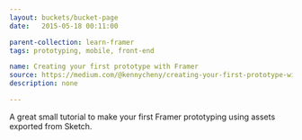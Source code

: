 ```yaml
---
layout: buckets/bucket-page
date:   2015-05-18 00:11:00

parent-collection: learn-framer
tags: prototyping, mobile, front-end

name: Creating your first prototype with Framer
source: https://medium.com/@kennycheny/creating-your-first-prototype-with-framer-c39221da7668
description: none

---
```


A great small tutorial to make your first Framer prototyping using assets exported from Sketch.